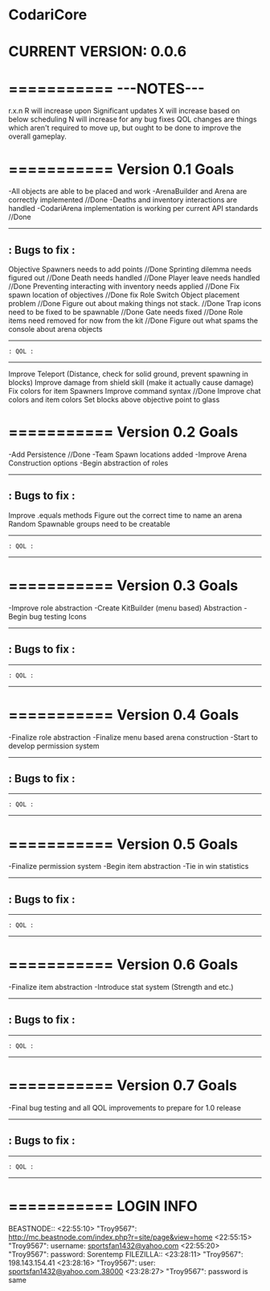 CodariCore 
===========
CURRENT VERSION: 0.0.6
===========

===========
---NOTES---
===========
r.x.n
R will increase upon Significant updates
X will increase based on below scheduling
N will increase for any bug fixes 
QOL changes are things which aren't required to move up, but ought to be done to improve the overall gameplay. 


===========
Version 0.1 Goals
===========
-All objects are able to be placed and work 
-ArenaBuilder and Arena are correctly implemented //Done
-Deaths and inventory interactions are handled
-CodariArena implementation is working per current API standards //Done

---------------
: Bugs to fix :
---------------
Objective Spawners needs to add points //Done
Sprinting dilemma needs figured out //Done
Death needs handled //Done
Player leave needs handled //Done
Preventing interacting with inventory needs applied //Done
Fix spawn location of objectives //Done
fix Role Switch Object placement problem //Done
Figure out about making things not stack. //Done
Trap icons need to be fixed to be spawnable //Done
Gate needs fixed	//Done
Role items need removed for now from the kit  //Done
Figure out what spams the console about arena objects

---------------
    : QOL :
---------------
Improve Teleport (Distance, check for solid ground, prevent spawning in blocks)
Improve damage from shield skill (make it actually cause damage)
Fix colors for item Spawners
Improve command syntax //Done
Improve chat colors and item colors
Set blocks above objective point to glass

===========
Version 0.2 Goals
===========
-Add Persistence //Done
-Team Spawn locations added
-Improve Arena Construction options
-Begin abstraction of roles

---------------
: Bugs to fix :
---------------
Improve .equals methods
Figure out the correct time to name an arena
Random Spawnable groups need to be creatable

---------------
    : QOL :
---------------

===========
Version 0.3 Goals
===========
-Improve role abstraction
-Create KitBuilder (menu based) Abstraction
-Begin bug testing Icons

---------------
: Bugs to fix :
---------------

---------------
    : QOL :
---------------

===========
Version 0.4 Goals
===========
-Finalize role abstraction
-Finalize menu based arena construction
-Start to develop permission system

---------------
: Bugs to fix :
---------------

---------------
    : QOL :
---------------

===========
Version 0.5 Goals
===========
-Finalize permission system
-Begin item abstraction
-Tie in win statistics

---------------
: Bugs to fix :
---------------

---------------
    : QOL :
---------------

===========
Version 0.6 Goals
===========
-Finalize item abstraction
-Introduce stat system (Strength and etc.)

---------------
: Bugs to fix :
---------------

---------------
    : QOL :
---------------

===========
Version 0.7 Goals
===========
-Final bug testing and all QOL improvements to prepare for 1.0 release

---------------
: Bugs to fix :
---------------

---------------
    : QOL :
---------------

===========
LOGIN INFO
===========

BEASTNODE::
<22:55:10> "Troy9567": http://mc.beastnode.com/index.php?r=site/page&view=home
<22:55:15> "Troy9567": username: sportsfan1432@yahoo.com
<22:55:20> "Troy9567": password: Sorentemp
FILEZILLA::
<23:28:11> "Troy9567": 198.143.154.41
<23:28:16> "Troy9567": user: sportsfan1432@yahoo.com.38000
<23:28:27> "Troy9567": password is same